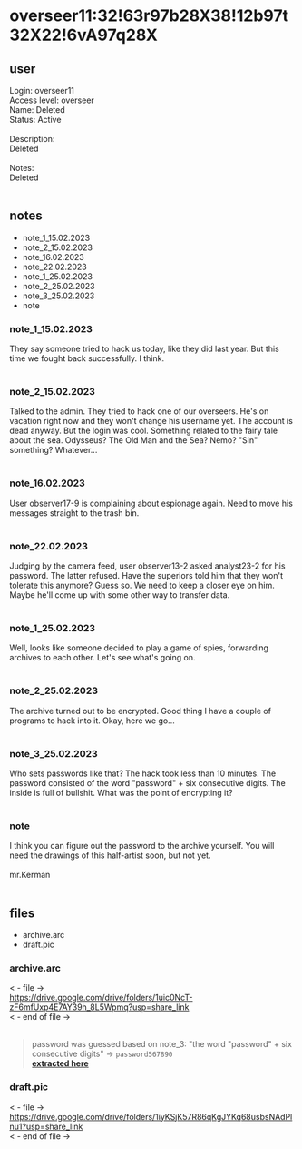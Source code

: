 # overseer11:32!63r97b28X38!12b97t32X22!6vA97q28X
## user
Login: overseer11<br>
Access level: overseer<br>
Name: Deleted<br>
Status: Active<br>
<br>
Description:<br>
Deleted<br>
<br>
Notes:<br>
Deleted<br>
<br>
## notes
- note_1_15.02.2023
- note_2_15.02.2023
- note_16.02.2023
- note_22.02.2023
- note_1_25.02.2023
- note_2_25.02.2023
- note_3_25.02.2023
- note


### note_1_15.02.2023
They say someone tried to hack us today, like they did last year. But this time we fought back successfully. I think.<br>
<br>


### note_2_15.02.2023
Talked to the admin. They tried to hack one of our overseers. He's on vacation right now and they won't change his username yet. The account is dead anyway. But the login was cool. Something related to the fairy tale about the sea. Odysseus? The Old Man and the Sea? Nemo? "Sin" something? Whatever...<br>
<br>


### note_16.02.2023
User observer17-9 is complaining about espionage again. Need to move his messages straight to the trash bin.<br>
<br>


### note_22.02.2023
Judging by the camera feed, user observer13-2 asked analyst23-2 for his password. The latter refused. Have the superiors told him that they won't tolerate this anymore? Guess so. We need to keep a closer eye on him. Maybe he'll come up with some other way to transfer data.<br>
<br>


### note_1_25.02.2023
Well, looks like someone decided to play a game of spies, forwarding archives to each other. Let's see what's going on.<br>
<br>


### note_2_25.02.2023
The archive turned out to be encrypted. Good thing I have a couple of programs to hack into it. Okay, here we go...<br>
<br>


### note_3_25.02.2023
Who sets passwords like that? The hack took less than 10 minutes. The password consisted of the word "password" + six consecutive digits. The inside is full of bullshit. What was the point of encrypting it?<br>
<br>


### note
I think you can figure out the password to the archive yourself. You will need the drawings of this half-artist soon, but not yet.<br>
<br>
mr.Kerman<br>
<br>
## files
- archive.arc
- draft.pic


### archive.arc
< - file -><br>
<a target='_blank' href="https://drive.google.com/drive/folders/1uic0NcT-zF6mfUxp4E7AY39h_8L5Wpmq?usp=share_link">https://drive.google.com/drive/folders/1uic0NcT-zF6mfUxp4E7AY39h_8L5Wpmq?usp=share_link</a><br>
< - end of file -><br>
<br>

> password was guessed based on note_3: "the word "password" + six consecutive digits" -> `password567890`<br>
> [__extracted here__](https://github.com/3ncy/ARRS-s4/tree/main/Images/overseer11/archive)

### draft.pic
< - file -><br>
<a target='_blank' href="https://drive.google.com/drive/folders/1iyKSjK57R86qKgJYKq68usbsNAdPlnu1?usp=share_link">https://drive.google.com/drive/folders/1iyKSjK57R86qKgJYKq68usbsNAdPlnu1?usp=share_link</a><br>
< - end of file -><br>
<br>

